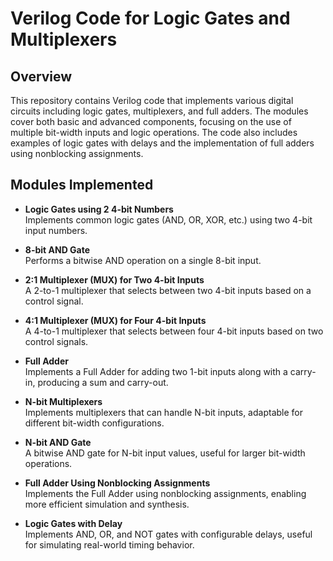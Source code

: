 # Verilog Code for Logic Gates and Multiplexers

## Overview

This repository contains Verilog code that implements various digital circuits including logic gates, multiplexers, and full adders. The modules cover both basic and advanced components, focusing on the use of multiple bit-width inputs and logic operations. The code also includes examples of logic gates with delays and the implementation of full adders using nonblocking assignments.

## Modules Implemented

- **Logic Gates using 2 4-bit Numbers**  
  Implements common logic gates (AND, OR, XOR, etc.) using two 4-bit input numbers.

- **8-bit AND Gate**  
  Performs a bitwise AND operation on a single 8-bit input.

- **2:1 Multiplexer (MUX) for Two 4-bit Inputs**  
  A 2-to-1 multiplexer that selects between two 4-bit inputs based on a control signal.

- **4:1 Multiplexer (MUX) for Four 4-bit Inputs**  
  A 4-to-1 multiplexer that selects between four 4-bit inputs based on two control signals.

- **Full Adder**  
  Implements a Full Adder for adding two 1-bit inputs along with a carry-in, producing a sum and carry-out.

- **N-bit Multiplexers**  
  Implements multiplexers that can handle N-bit inputs, adaptable for different bit-width configurations.

- **N-bit AND Gate**  
  A bitwise AND gate for N-bit input values, useful for larger bit-width operations.

- **Full Adder Using Nonblocking Assignments**  
  Implements the Full Adder using nonblocking assignments, enabling more efficient simulation and synthesis.

- **Logic Gates with Delay**  
  Implements AND, OR, and NOT gates with configurable delays, useful for simulating real-world timing behavior.
